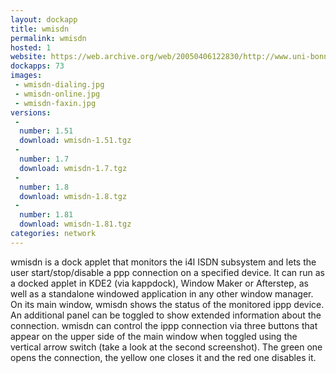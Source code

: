 ```yaml
---
layout: dockapp
title: wmisdn
permalink: wmisdn
hosted: 1
website: https://web.archive.org/web/20050406122830/http://www.uni-bonn.de:80/~uzsymm/linux.html
dockapps: 73
images:
 - wmisdn-dialing.jpg
 - wmisdn-online.jpg
 - wmisdn-faxin.jpg
versions:
 -
  number: 1.51
  download: wmisdn-1.51.tgz
 -
  number: 1.7
  download: wmisdn-1.7.tgz
 -
  number: 1.8
  download: wmisdn-1.8.tgz
 -
  number: 1.81
  download: wmisdn-1.81.tgz
categories: network
---
```

wmisdn is a dock applet that monitors the i4l ISDN subsystem and lets the user
start/stop/disable a ppp connection on a specified device. It can run as a
docked applet in KDE2 (via kappdock), Window Maker or Afterstep, as well as a
standalone windowed application in any other window manager. On its main window,
wmisdn shows the status of the monitored ippp device.  An additional panel can
be toggled to show extended information about the connection.  wmisdn can
control the ippp connection via three buttons that appear on the upper side of
the main window when toggled using the vertical arrow switch (take a look at the
second screenshot). The green one opens the connection, the yellow one closes it
and the red one disables it.
